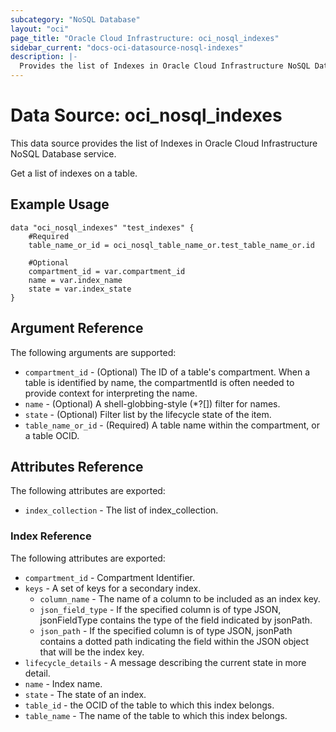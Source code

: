 ```yaml
---
subcategory: "NoSQL Database"
layout: "oci"
page_title: "Oracle Cloud Infrastructure: oci_nosql_indexes"
sidebar_current: "docs-oci-datasource-nosql-indexes"
description: |-
  Provides the list of Indexes in Oracle Cloud Infrastructure NoSQL Database service
---
```


# Data Source: oci_nosql_indexes
This data source provides the list of Indexes in Oracle Cloud Infrastructure NoSQL Database service.

Get a list of indexes on a table.

## Example Usage

```hcl
data "oci_nosql_indexes" "test_indexes" {
	#Required
	table_name_or_id = oci_nosql_table_name_or.test_table_name_or.id

	#Optional
	compartment_id = var.compartment_id
	name = var.index_name
	state = var.index_state
}
```

## Argument Reference

The following arguments are supported:

* `compartment_id` - (Optional) The ID of a table's compartment. When a table is identified by name, the compartmentId is often needed to provide context for interpreting the name. 
* `name` - (Optional) A shell-globbing-style (*?[]) filter for names.
* `state` - (Optional) Filter list by the lifecycle state of the item.
* `table_name_or_id` - (Required) A table name within the compartment, or a table OCID.


## Attributes Reference

The following attributes are exported:

* `index_collection` - The list of index_collection.

### Index Reference

The following attributes are exported:

* `compartment_id` - Compartment Identifier.
* `keys` - A set of keys for a secondary index.
	* `column_name` - The name of a column to be included as an index key.
	* `json_field_type` - If the specified column is of type JSON, jsonFieldType contains the type of the field indicated by jsonPath. 
	* `json_path` - If the specified column is of type JSON, jsonPath contains a dotted path indicating the field within the JSON object that will be the index key. 
* `lifecycle_details` - A message describing the current state in more detail. 
* `name` - Index name.
* `state` - The state of an index.
* `table_id` - the OCID of the table to which this index belongs.
* `table_name` - The name of the table to which this index belongs.

